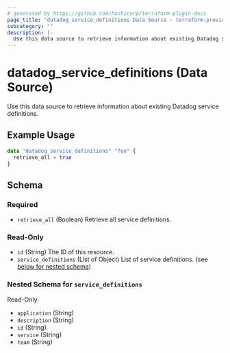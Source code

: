 ```yaml
---
# generated by https://github.com/hashicorp/terraform-plugin-docs
page_title: "datadog_service_definitions Data Source - terraform-provider-datadog"
subcategory: ""
description: |-
  Use this data source to retrieve information about existing Datadog service definitions.
---
```


# datadog_service_definitions (Data Source)

Use this data source to retrieve information about existing Datadog service definitions.

## Example Usage

```terraform
data "datadog_service_definitions" "foo" {
  retrieve_all = true
}
```

<!-- schema generated by tfplugindocs -->
## Schema

### Required

- `retrieve_all` (Boolean) Retrieve all service definitions.

### Read-Only

- `id` (String) The ID of this resource.
- `service_definitions` (List of Object) List of service definitions. (see [below for nested schema](#nestedatt--service_definitions))

<a id="nestedatt--service_definitions"></a>
### Nested Schema for `service_definitions`

Read-Only:

- `application` (String)
- `description` (String)
- `id` (String)
- `service` (String)
- `team` (String)
